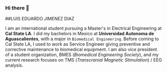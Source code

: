 ### Hi there 👋
##LUIS EDUARDO JIMENEZ DIAZ

I am an international student pursuing a Master's in Electrical Engineering at **Cal State LA**. I did my bachelors in Mexico at **Universidad Autonoma de Aguascalientes**, with a major in `Biomedical Engineering`. Before coming to Cal State LA, I used to work as Service Engineer giving preventive and corrective maintenance to biomedical equipment. I am also vice president of a student organization, BMES (_Biomedical Engineering Society_), and my current research focuses on TMS (_Transcranial Magnetic Stimulation_) / EEG analysis.

<!--
**LuisWardo/LuisWardo** is a ✨ _special_ ✨ repository because its `README.md` (this file) appears on your GitHub profile.

Here are some ideas to get you started:

- 🔭 I’m currently working on ...
- 🌱 I’m currently learning ...
- 👯 I’m looking to collaborate on ...
- 🤔 I’m looking for help with ...
- 💬 Ask me about ...
- 📫 How to reach me: ...
- 😄 Pronouns: ...
- ⚡ Fun fact: ...
-->
